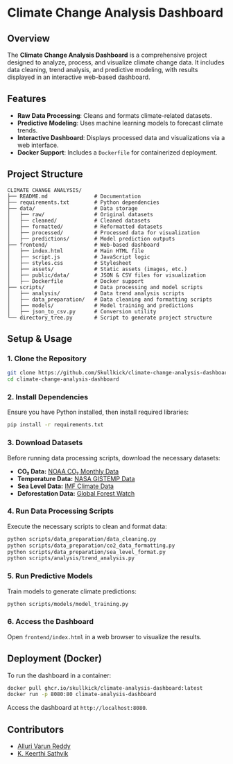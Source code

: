 # Climate Change Analysis Dashboard  

## Overview  
The **Climate Change Analysis Dashboard** is a comprehensive project designed to analyze, process, and visualize climate change data. It includes data cleaning, trend analysis, and predictive modeling, with results displayed in an interactive web-based dashboard.  

## Features  
- **Raw Data Processing**: Cleans and formats climate-related datasets.  
- **Predictive Modeling**: Uses machine learning models to forecast climate trends.  
- **Interactive Dashboard**: Displays processed data and visualizations via a web interface.  
- **Docker Support**: Includes a `Dockerfile` for containerized deployment.  

## Project Structure  
```
CLIMATE CHANGE ANALYSIS/
├── README.md               # Documentation  
├── requirements.txt        # Python dependencies  
├── data/                   # Data storage  
│   ├── raw/                # Original datasets  
│   ├── cleaned/            # Cleaned datasets  
│   ├── formatted/          # Reformatted datasets  
│   ├── processed/          # Processed data for visualization  
│   ├── predictions/        # Model prediction outputs  
├── frontend/               # Web-based dashboard  
│   ├── index.html          # Main HTML file  
│   ├── script.js           # JavaScript logic  
│   ├── styles.css          # Stylesheet  
│   ├── assets/             # Static assets (images, etc.)  
│   ├── public/data/        # JSON & CSV files for visualization  
│   ├── Dockerfile          # Docker support  
├── scripts/                # Data processing and model scripts  
│   ├── analysis/           # Data trend analysis scripts  
│   ├── data_preparation/   # Data cleaning and formatting scripts  
│   ├── models/             # Model training and predictions  
│   ├── json_to_csv.py      # Conversion utility  
└── directory_tree.py       # Script to generate project structure  
```  

## Setup & Usage  

### 1. Clone the Repository  
```bash
git clone https://github.com/Skullkick/climate-change-analysis-dashboard.git
cd climate-change-analysis-dashboard
```  

### 2. Install Dependencies  
Ensure you have Python installed, then install required libraries:  
```bash
pip install -r requirements.txt
```  

### 3. Download Datasets  
Before running data processing scripts, download the necessary datasets:  
- **CO₂ Data:** [NOAA CO₂ Monthly Data](https://gml.noaa.gov/webdata/ccgg/trends/co2/co2_mm_mlo.csv)  
- **Temperature Data:** [NASA GISTEMP Data](https://data.giss.nasa.gov/gistemp/tabledata_v4/GLB.Ts+dSST.csv)  
- **Sea Level Data:** [IMF Climate Data](https://climatedata.imf.org/datasets/b84a7e25159b4c65ba62d3f82c605855_0/explore)  
- **Deforestation Data:** [Global Forest Watch](https://www.globalforestwatch.org/dashboards/global/)  

### 4. Run Data Processing Scripts  
Execute the necessary scripts to clean and format data:  
```bash
python scripts/data_preparation/data_cleaning.py
python scripts/data_preparation/co2_data_formatting.py
python scripts/data_preparation/sea_level_format.py
python scripts/analysis/trend_analysis.py
```  

### 5. Run Predictive Models  
Train models to generate climate predictions:  
```bash
python scripts/models/model_training.py
```  

### 6. Access the Dashboard  
Open `frontend/index.html` in a web browser to visualize the results.  

## Deployment (Docker)  
To run the dashboard in a container:  
```bash
docker pull ghcr.io/skullkick/climate-analysis-dashboard:latest
docker run -p 8080:80 climate-analysis-dashboard
```
Access the dashboard at `http://localhost:8080`.


## **Contributors**
- [Alluri Varun Reddy](https://github.com/varun240s)
- [K. Keerthi Sathvik](https://github.com/Skullkick)


